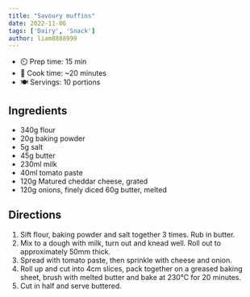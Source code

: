 ```yaml
---
title: "Savoury muffins"
date: 2022-11-06
tags: ['Dairy', 'Snack']
author: liam8888999
---
```


- ⏲️ Prep time: 15 min
- 🍳 Cook time: ~20 minutes
- 🍽️  Servings: 10 portions

## Ingredients

- 340g flour
- 20g baking powder
- 5g salt
- 45g butter
- 230ml milk
- 40ml tomato paste
- 120g Matured cheddar cheese, grated
- 120g onions, finely diced
60g butter, melted

## Directions

1. Sift flour, baking powder and salt together 3 times. Rub in butter.
2. Mix to a dough with milk, turn out and knead well. Roll out to approximately 50mm thick.
3. Spread with tomato paste, then sprinkle with cheese and onion.
4. Roll up and cut into 4cm slices, pack together on a greased baking sheet, brush with melted butter and bake at 230℃ for 20 minutes.
5. Cut in half and serve buttered.
